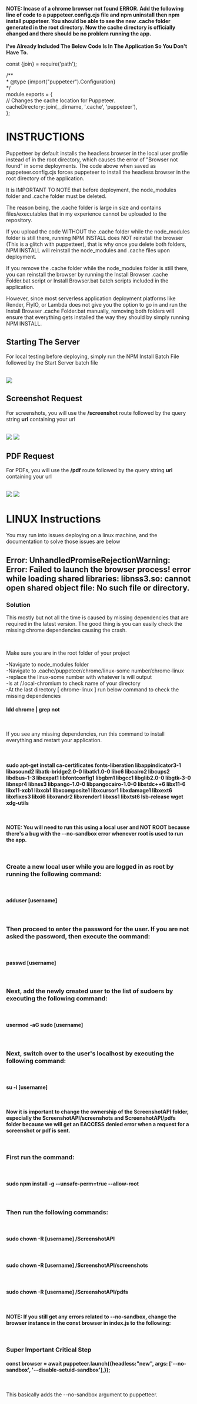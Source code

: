 <b>NOTE: Incase of a chrome browser not found ERROR. Add the following line of code to a puppeteer.config.cjs file and npm uninstall then npm install puppeteer. You should be able to see the new .cache folder generated in the root directory. Now the cache directory is officially changed and there should be no problem running the app.</b>  <br><br>
<b>I've Already Included The Below Code Is In The Application So You Don't Have To.</b>

const {join} = require('path');

<p>
  /**<br>
 * @type {import("puppeteer").Configuration}<br>
 */<br>
module.exports = {  <br>
  // Changes the cache location for Puppeteer.  <br>
  cacheDirectory: join(__dirname, '.cache', 'puppeteer'),  <br>
};  <br>
</p>




<h1>INSTRUCTIONS</h1>

Puppetteer by default installs the headless browser in the local user profile instead of in the root directory, which causes the error of "Browser not found" in some deployments. The code above when saved as puppeteer.config.cjs forces puppeteer to install the headless browser in the root directory of the application.

It is IMPORTANT TO NOTE that before deployment, the node_modules folder and .cache folder must be deleted.

The reason being, the .cache folder is large in size and contains files/executables that in my experience cannot be uploaded to the repository. 

If you upload the code WITHOUT the .cache folder while the node_modules folder is still there, running NPM INSTALL does NOT reinstall the browser (This is a glitch with puppetteer), that is why once you delete both folders, NPM INSTALL will reinstall the node_modules and .cache files upon deployment.

If you remove the .cache folder while the node_modules folder is still there, you can reinstall the browser by running the Install Browser .cache Folder.bat script or Install Browser.bat batch scripts included in the application.

However, since most serverless application deployment platforms like Render, FlyIO, or Lambda does not give you the option to go in and run the Install Browser .cache Folder.bat manually, removing both folders will ensure that everything gets installed the way they should by simply running NPM INSTALL.


<h2>Starting The Server</h2>

<p>For local testing before deploying, simply run the NPM Install Batch File followed by the Start Server batch file</p>
<br>

<img src="https://github.com/hell0j4ck/ScreenshotAPI/assets/71343643/3d5a93cb-3ac4-4161-95d1-af999e9ca3dd">

<h2>Screenshot Request</h2>

<p>For screenshots, you will use the <b>/screenshot</b> route followed by the query string <b>url</b> containing your url</p>
<br>

<img src="https://github.com/hell0j4ck/ScreenshotAPI/assets/71343643/0567a37e-d166-4f1d-905b-29ad11f06b5f">
<img src="https://github.com/hell0j4ck/ScreenshotAPI/assets/71343643/e4b17211-dc5e-4f17-bb20-b45d0aeaac92">

<h2>PDF Request</h2>

<p>For PDFs, you will use the <b>/pdf</b> route followed by the query string <b>url</b> containing your url</p>
<br>

<img src="https://github.com/hell0j4ck/ScreenshotAPI/assets/71343643/a05de586-1cce-42f5-80e8-e1ec2875ca6b">
<img src="https://github.com/hell0j4ck/ScreenshotAPI/assets/71343643/6500587c-787a-418d-a6b3-842fc4696f3f">




<h1>LINUX Instructions</h1>

<p>You may run into issues deploying on a linux machine, and the documentation to solve those issues are below</p>

<h2>Error: UnhandledPromiseRejectionWarning: Error: Failed to launch the browser process! error while loading shared libraries: libnss3.so: cannot open shared object file: No such file or directory. </h2>

<h3>Solution</h3>

<p>This mostly but not all the time is caused by missing dependencies that are required in the latest version. The good thing is you can easily check the missing chrome dependencies causing the crash.</p><br>


<p>Make sure you are in the root folder of your project<br>

-Navigate to node_modules folder<br>
-Navigate to .cache/puppeteer/chrome/linux-some number/chrome-linux<br>
-replace the linux-some number with whatever ls will output<br>
-ls at /.local-chromium to check name of your directory<br>
-At the last directory [ chrome-linux ] run below command to check the missing dependencies<br></p>

<h4>ldd chrome | grep not</h4><br>

<p>If you see any missing dependencies, run this command to install everything and restart your application.</p><br>


<h4>sudo apt-get install ca-certificates fonts-liberation libappindicator3-1 libasound2 libatk-bridge2.0-0 libatk1.0-0 libc6 libcairo2 libcups2 libdbus-1-3 libexpat1 libfontconfig1 libgbm1 libgcc1 libglib2.0-0 libgtk-3-0 libnspr4 libnss3 libpango-1.0-0 libpangocairo-1.0-0 libstdc++6 libx11-6 libx11-xcb1 libxcb1 libxcomposite1 libxcursor1 libxdamage1 libxext6 libxfixes3 libxi6 libxrandr2 libxrender1 libxss1 libxtst6 lsb-release wget xdg-utils</h4><br>



<b><p>NOTE: You will need to run this using a local user and NOT ROOT because there's a bug with the --no-sandbox error whenever root is used to run the app.<p></b><br>


<h3>Create a new local user while you are logged in as root by running the following command:</h3><br>

<h4>adduser [username]</h4><br>

<h3>Then proceed to enter the password for the user. If you are not asked the password, then execute the command:</h4><br>

<h4>passwd [username]</h4><br>


<h3>Next, add the newly created user to the list of sudoers by executing the following command:</h3><br>

<h4>usermod -aG sudo [username]</h4><br>


<h3>Next, switch over to the user's localhost by executing the following command:</h3><br>

<h4>su -l [username]</h4><br>


<b><p>Now it is important to change the ownership of the ScreenshotAPI folder, especially the ScreenshotAPI/screenshots and ScreenshotAPI/pdfs folder because we will get an EACCESS denied error when a request for a screenshot or pdf is sent.</p></b><br>

<h3>First run the command:</h3><br>

<h4>sudo npm install -g --unsafe-perm=true --allow-root</h4><br>


<h3>Then run the following commands:</h3><br>

<h4>sudo chown -R [username] /ScreenshotAPI</h4><br>
<h4>sudo chown -R [username] /ScreenshotAPI/screenshots</h4><br>
<h4>sudo chown -R [username] /ScreenshotAPI/pdfs</h4><br>




<b><p>NOTE: If you still get any errors related to --no-sandbox, change the browser instance in the const browser in index.js to the following:</p></b><br>

<h3>Super Important Critical Step</h3>

<h4>const browser = await puppeteer.launch({headless:"new", args: ['--no-sandbox', '--disable-setuid-sandbox'],});</h4><br>

<p>This basically adds the --no-sandbox argument to puppetteer. </p>

